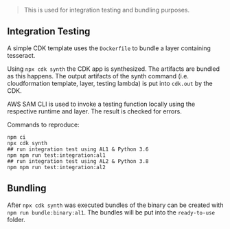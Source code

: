 > This is used for integration testing and bundling purposes.

## Integration Testing

A simple CDK template uses the `Dockerfile` to bundle a layer containing tesseract.

Using `npx cdk synth` the CDK app is synthesized. The artifacts are bundled as this happens.
The output artifacts of the synth command (i.e. cloudformation template, layer, testing lambda) is put into `cdk.out` by the CDK.

AWS SAM CLI is used to invoke a testing function locally using the respective runtime and layer.
The result is checked for errors.

Commands to reproduce:

```
npm ci
npx cdk synth
## run integration test using AL1 & Python 3.6
npm npm run test:integration:al1
## run integration test using AL2 & Python 3.8
npm npm run test:integration:al2
```

## Bundling

After `npx cdk synth` was executed bundles of the binary can be created with `npm run bundle:binary:al1`.
The bundles will be put into the `ready-to-use` folder.